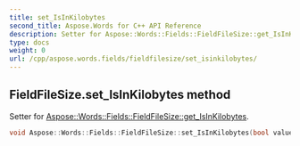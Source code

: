 ```yaml
---
title: set_IsInKilobytes
second_title: Aspose.Words for C++ API Reference
description: Setter for Aspose::Words::Fields::FieldFileSize::get_IsInKilobytes. 
type: docs
weight: 0
url: /cpp/aspose.words.fields/fieldfilesize/set_isinkilobytes/
---
```

## FieldFileSize.set_IsInKilobytes method


Setter for [Aspose::Words::Fields::FieldFileSize::get_IsInKilobytes](./get_isinkilobytes/).

```cpp
void Aspose::Words::Fields::FieldFileSize::set_IsInKilobytes(bool value)
```

